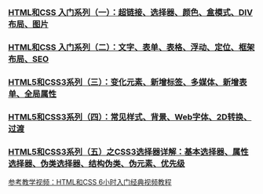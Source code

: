 ### [HTML和CSS 入门系列（一）：超链接、选择器、颜色、盒模式、DIV布局、图片](https://segmentfault.com/a/1190000013111731)

### [HTML和CSS 入门系列（二）：文字、表单、表格、浮动、定位、框架布局、SEO](https://segmentfault.com/a/1190000013116046)

### [HTML5和CSS3系列（三）：变化元素、新增标签、多媒体、新增表单、全局属性](https://segmentfault.com/a/1190000013145292)

### [HTML5和CSS3系列（四）：常见样式、背景、Web字体、2D转换、过渡](https://segmentfault.com/a/1190000013158073)

### [HTML5和CSS3系列（五）之CSS3选择器详解：基本选择器、属性选择器、伪类选择器、结构伪类、伪元素、优先级](https://segmentfault.com/a/1190000013182470)

[参考教学视频：HTML和CSS 6小时入门经典视频教程](http://edu.51cto.com/course/3116.html)
